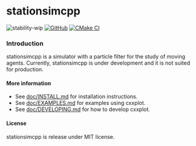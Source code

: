 stationsimcpp
==============

![stability-wip](https://img.shields.io/badge/stability-work_in_progress-lightgrey.svg)
[![GitHub](https://img.shields.io/badge/License-MIT-green.svg)](https://github.com/avramidis/stationsimcpp/blob/master/LICENSE)
[![CMake CI](https://github.com/Team-RADDISH/stationsimcpp/workflows/CMake/badge.svg)](https://github.com/Team-RADDISH/stationsimcpp/actions?query=workflow%3ACMake)

### Introduction
stationsimcpp is a simulator with a particle filter for the study of moving agents. Currently, stationsimcpp is under development and it is not suited for production.

#### More information
* See [doc/INSTALL.md](doc/INSTALL.md) for installation instructions.
* See [doc/EXAMPLES.md](doc/EXAMPLES.md) for examples using cxxplot.
* See [doc/DEVELOPING.md](doc/DEVELOPING.md) for how to develop cxxplot.

#### License
stationsimcpp is release under MIT license.
